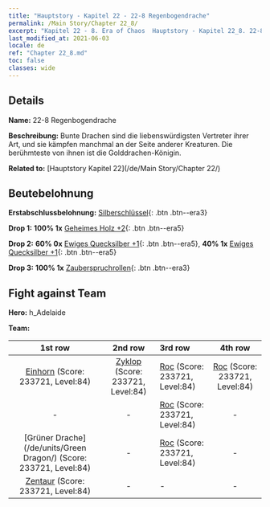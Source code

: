 ```yaml
---
title: "Hauptstory - Kapitel 22 - 22-8 Regenbogendrache"
permalink: /Main Story/Chapter 22_8/
excerpt: "Kapitel 22 - 8. Era of Chaos  Hauptstory - Kapitel 22_8. 22-8 Regenbogendrache"
last_modified_at: 2021-06-03
locale: de
ref: "Chapter 22_8.md"
toc: false
classes: wide
---
```


## Details

 **Name:** 22-8 Regenbogendrache

 **Beschreibung:** Bunte Drachen sind die liebenswürdigsten Vertreter ihrer Art, und sie kämpfen manchmal an der Seite anderer Kreaturen. Die berühmteste von ihnen ist die Golddrachen-Königin.

 **Related to:** [Hauptstory Kapitel 22](/de/Main Story/Chapter 22/)

## Beutebelohnung

 **Erstabschlussbelohnung:** [Silberschlüssel](/ItemsDE/con_693/){: .btn .btn--era3}

 **Drop 1:** **100% 1x** [Geheimes Holz +2](/ItemsDE/mat_76/){: .btn .btn--era5}

 **Drop 2:** **60% 0x** [Ewiges Quecksilber +1](/ItemsDE/mat_70/){: .btn .btn--era5}, **40% 1x** [Ewiges Quecksilber +1](/ItemsDE/mat_70/){: .btn .btn--era5}

 **Drop 3:** **100% 1x** [Zauberspruchrollen](/ItemsDE/con_694/){: .btn .btn--era3}


## Fight against Team
 **Hero:** h_Adelaide

 **Team:**


  | 1st row | 2nd row | 3rd row | 4th row |
  |:----:|:----:|:----|:----:|
  | [Einhorn](/de/units/Unicorn/) (Score: 233721, Level:84)  | [Zyklop](/de/units/Cyclops/) (Score: 233721, Level:84)  | [Roc](/de/units/Roc/) (Score: 233721, Level:84)  | [Roc](/de/units/Roc/) (Score: 233721, Level:84)  |
  | - | - | [Roc](/de/units/Roc/) (Score: 233721, Level:84)  | - |
  | [Grüner Drache](/de/units/Green Dragon/) (Score: 233721, Level:84)  | - | [Roc](/de/units/Roc/) (Score: 233721, Level:84)  | - |
  | [Zentaur](/de/units/Centaur/) (Score: 233721, Level:84)  | - | - | - |


